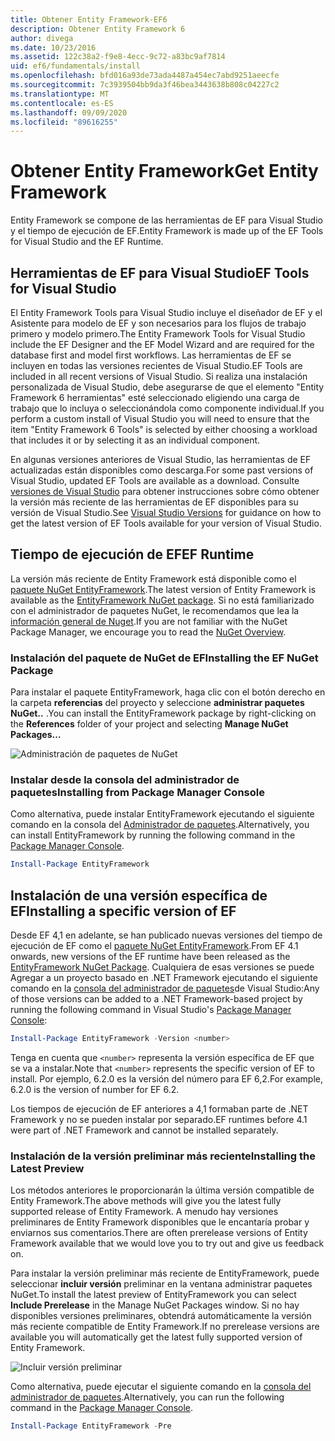 ```yaml
---
title: Obtener Entity Framework-EF6
description: Obtener Entity Framework 6
author: divega
ms.date: 10/23/2016
ms.assetid: 122c38a2-f9e8-4ecc-9c72-a83bc9af7814
uid: ef6/fundamentals/install
ms.openlocfilehash: bfd016a93de73ada4487a454ec7abd9251aeecfe
ms.sourcegitcommit: 7c3939504bb9da3f46bea3443638b808c04227c2
ms.translationtype: MT
ms.contentlocale: es-ES
ms.lasthandoff: 09/09/2020
ms.locfileid: "89616255"
---
```

# <a name="get-entity-framework"></a><span data-ttu-id="643e6-103">Obtener Entity Framework</span><span class="sxs-lookup"><span data-stu-id="643e6-103">Get Entity Framework</span></span>
<span data-ttu-id="643e6-104">Entity Framework se compone de las herramientas de EF para Visual Studio y el tiempo de ejecución de EF.</span><span class="sxs-lookup"><span data-stu-id="643e6-104">Entity Framework is made up of the EF Tools for Visual Studio and the EF Runtime.</span></span>

## <a name="ef-tools-for-visual-studio"></a><span data-ttu-id="643e6-105">Herramientas de EF para Visual Studio</span><span class="sxs-lookup"><span data-stu-id="643e6-105">EF Tools for Visual Studio</span></span>

<span data-ttu-id="643e6-106">El Entity Framework Tools para Visual Studio incluye el diseñador de EF y el Asistente para modelo de EF y son necesarios para los flujos de trabajo primero y modelo primero.</span><span class="sxs-lookup"><span data-stu-id="643e6-106">The Entity Framework Tools for Visual Studio include the EF Designer and the EF Model Wizard and are required for the database first and model first workflows.</span></span> <span data-ttu-id="643e6-107">Las herramientas de EF se incluyen en todas las versiones recientes de Visual Studio.</span><span class="sxs-lookup"><span data-stu-id="643e6-107">EF Tools are included in all recent versions of Visual Studio.</span></span> <span data-ttu-id="643e6-108">Si realiza una instalación personalizada de Visual Studio, debe asegurarse de que el elemento "Entity Framework 6 herramientas" esté seleccionado eligiendo una carga de trabajo que lo incluya o seleccionándola como componente individual.</span><span class="sxs-lookup"><span data-stu-id="643e6-108">If you perform a custom install of Visual Studio you will need to ensure that the item "Entity Framework 6 Tools" is selected by either choosing a workload that includes it or by selecting it as an individual component.</span></span>

<span data-ttu-id="643e6-109">En algunas versiones anteriores de Visual Studio, las herramientas de EF actualizadas están disponibles como descarga.</span><span class="sxs-lookup"><span data-stu-id="643e6-109">For some past versions of Visual Studio, updated EF Tools are available as a download.</span></span> <span data-ttu-id="643e6-110">Consulte [versiones de Visual Studio](xref:ef6/what-is-new/visual-studio) para obtener instrucciones sobre cómo obtener la versión más reciente de las herramientas de EF disponibles para su versión de Visual Studio.</span><span class="sxs-lookup"><span data-stu-id="643e6-110">See [Visual Studio Versions](xref:ef6/what-is-new/visual-studio) for guidance on how to get the latest version of EF Tools available for your version of Visual Studio.</span></span>

## <a name="ef-runtime"></a><span data-ttu-id="643e6-111">Tiempo de ejecución de EF</span><span class="sxs-lookup"><span data-stu-id="643e6-111">EF Runtime</span></span>

<span data-ttu-id="643e6-112">La versión más reciente de Entity Framework está disponible como el [paquete NuGet EntityFramework](https://nuget.org/packages/EntityFramework/).</span><span class="sxs-lookup"><span data-stu-id="643e6-112">The latest version of Entity Framework is available as the [EntityFramework NuGet package](https://nuget.org/packages/EntityFramework/).</span></span> <span data-ttu-id="643e6-113">Si no está familiarizado con el administrador de paquetes NuGet, le recomendamos que lea la [información general de Nuget](/nuget/consume-packages/overview-and-workflow).</span><span class="sxs-lookup"><span data-stu-id="643e6-113">If you are not familiar with the NuGet Package Manager, we encourage you to read the [NuGet Overview](/nuget/consume-packages/overview-and-workflow).</span></span>

### <a name="installing-the-ef-nuget-package"></a><span data-ttu-id="643e6-114">Instalación del paquete de NuGet de EF</span><span class="sxs-lookup"><span data-stu-id="643e6-114">Installing the EF NuGet Package</span></span>

<span data-ttu-id="643e6-115">Para instalar el paquete EntityFramework, haga clic con el botón derecho en la carpeta **referencias** del proyecto y seleccione **administrar paquetes NuGet..** .</span><span class="sxs-lookup"><span data-stu-id="643e6-115">You can install the EntityFramework package by right-clicking on the **References** folder of your project and selecting **Manage NuGet Packages…**</span></span>

![Administración de paquetes de NuGet](~/ef6/media/managenugetpackages.png)

### <a name="installing-from-package-manager-console"></a><span data-ttu-id="643e6-117">Instalar desde la consola del administrador de paquetes</span><span class="sxs-lookup"><span data-stu-id="643e6-117">Installing from Package Manager Console</span></span>

<span data-ttu-id="643e6-118">Como alternativa, puede instalar EntityFramework ejecutando el siguiente comando en la consola del [Administrador de paquetes](https://docs.nuget.org/docs/start-here/using-the-package-manager-console).</span><span class="sxs-lookup"><span data-stu-id="643e6-118">Alternatively, you can install EntityFramework by running the following command in the [Package Manager Console](https://docs.nuget.org/docs/start-here/using-the-package-manager-console).</span></span>

``` powershell
Install-Package EntityFramework
```

## <a name="installing-a-specific-version-of-ef"></a><span data-ttu-id="643e6-119">Instalación de una versión específica de EF</span><span class="sxs-lookup"><span data-stu-id="643e6-119">Installing a specific version of EF</span></span>

<span data-ttu-id="643e6-120">Desde EF 4,1 en adelante, se han publicado nuevas versiones del tiempo de ejecución de EF como el [paquete NuGet EntityFramework](https://www.nuget.org/packages/EntityFramework/).</span><span class="sxs-lookup"><span data-stu-id="643e6-120">From EF 4.1 onwards, new versions of the EF runtime have been released as the [EntityFramework NuGet Package](https://www.nuget.org/packages/EntityFramework/).</span></span> <span data-ttu-id="643e6-121">Cualquiera de esas versiones se puede Agregar a un proyecto basado en .NET Framework ejecutando el siguiente comando en la [consola del administrador de paquetes](https://docs.nuget.org/docs/start-here/using-the-package-manager-console)de Visual Studio:</span><span class="sxs-lookup"><span data-stu-id="643e6-121">Any of those versions can be added to a .NET Framework-based project by running the following command in Visual Studio's [Package Manager Console](https://docs.nuget.org/docs/start-here/using-the-package-manager-console):</span></span>

``` powershell
Install-Package EntityFramework -Version <number>
```

<span data-ttu-id="643e6-122">Tenga en cuenta que `<number>` representa la versión específica de EF que se va a instalar.</span><span class="sxs-lookup"><span data-stu-id="643e6-122">Note that `<number>` represents the specific version of EF to install.</span></span> <span data-ttu-id="643e6-123">Por ejemplo, 6.2.0 es la versión del número para EF 6,2.</span><span class="sxs-lookup"><span data-stu-id="643e6-123">For example, 6.2.0 is the version of number for EF 6.2.</span></span>   

<span data-ttu-id="643e6-124">Los tiempos de ejecución de EF anteriores a 4,1 formaban parte de .NET Framework y no se pueden instalar por separado.</span><span class="sxs-lookup"><span data-stu-id="643e6-124">EF runtimes before 4.1 were part of .NET Framework and cannot be installed separately.</span></span>

### <a name="installing-the-latest-preview"></a><span data-ttu-id="643e6-125">Instalación de la versión preliminar más reciente</span><span class="sxs-lookup"><span data-stu-id="643e6-125">Installing the Latest Preview</span></span>

<span data-ttu-id="643e6-126">Los métodos anteriores le proporcionarán la última versión compatible de Entity Framework.</span><span class="sxs-lookup"><span data-stu-id="643e6-126">The above methods will give you the latest fully supported release of Entity Framework.</span></span> <span data-ttu-id="643e6-127">A menudo hay versiones preliminares de Entity Framework disponibles que le encantaría probar y enviarnos sus comentarios.</span><span class="sxs-lookup"><span data-stu-id="643e6-127">There are often prerelease versions of Entity Framework available that we would love you to try out and give us feedback on.</span></span>

<span data-ttu-id="643e6-128">Para instalar la versión preliminar más reciente de EntityFramework, puede seleccionar **incluir versión** preliminar en la ventana administrar paquetes NuGet.</span><span class="sxs-lookup"><span data-stu-id="643e6-128">To install the latest preview of EntityFramework you can select **Include Prerelease** in the Manage NuGet Packages window.</span></span> <span data-ttu-id="643e6-129">Si no hay disponibles versiones preliminares, obtendrá automáticamente la versión más reciente compatible de Entity Framework.</span><span class="sxs-lookup"><span data-stu-id="643e6-129">If no prerelease versions are available you will automatically get the latest fully supported version of Entity Framework.</span></span>

![Incluir versión preliminar](~/ef6/media/includeprerelease.png)

<span data-ttu-id="643e6-131">Como alternativa, puede ejecutar el siguiente comando en la [consola del administrador de paquetes](https://docs.nuget.org/docs/start-here/using-the-package-manager-console).</span><span class="sxs-lookup"><span data-stu-id="643e6-131">Alternatively, you can run the following command in the [Package Manager Console](https://docs.nuget.org/docs/start-here/using-the-package-manager-console).</span></span>

``` powershell
Install-Package EntityFramework -Pre
```
